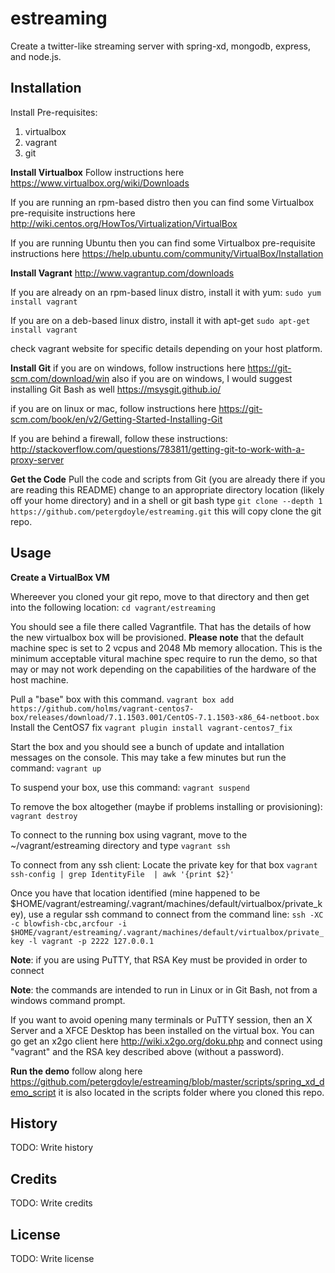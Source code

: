 # estreaming
Create a twitter-like streaming server with spring-xd, mongodb, express, and node.js.

## Installation
Install Pre-requisites:
1. virtualbox
2. vagrant
3. git

**Install Virtualbox**
Follow instructions here https://www.virtualbox.org/wiki/Downloads

If you are running an rpm-based distro then you can find some Virtualbox pre-requisite instructions here http://wiki.centos.org/HowTos/Virtualization/VirtualBox

If you are running Ubuntu then you can find some Virtualbox pre-requisite instructions here https://help.ubuntu.com/community/VirtualBox/Installation


**Install Vagrant**
http://www.vagrantup.com/downloads

  If you are already on an rpm-based linux distro, install it with yum: ```sudo yum install vagrant```

  If you are on a deb-based linux distro, install it with apt-get ```sudo apt-get install vagrant```

  check vagrant website for specific details depending on your host platform.

**Install Git**
if you are on windows, follow instructions here https://git-scm.com/download/win
also if you are on windows, I would suggest installing Git Bash as well
https://msysgit.github.io/

if you are on linux or mac, follow instructions here
https://git-scm.com/book/en/v2/Getting-Started-Installing-Git

If you are behind a firewall, follow these instructions:
http://stackoverflow.com/questions/783811/getting-git-to-work-with-a-proxy-server


**Get the Code**
Pull the code and scripts from Git (you are already there if you are reading this README)
change to an appropriate directory location (likely off your home directory) and in a shell or git bash type
```git clone --depth 1  https://github.com/petergdoyle/estreaming.git```
this will copy clone the git repo.


## Usage

**Create a VirtualBox VM**

Whereever you cloned your git repo, move to that directory and then get into the following location:
```cd vagrant/estreaming```

You should see a file there called Vagrantfile. That has the details of how the new virtualbox box will be provisioned. **Please note** that the default machine spec is set to 2 vcpus and 2048 Mb memory allocation. This is the minimum acceptable vitural machine spec require to run the demo, so that may or may not work depending on the capabilities of the hardware of the host machine.

Pull a "base" box with this command. ```vagrant box add https://github.com/holms/vagrant-centos7-box/releases/download/7.1.1503.001/CentOS-7.1.1503-x86_64-netboot.box```
Install the CentOS7 fix
```vagrant plugin install vagrant-centos7_fix```

Start the box and you should see a bunch of update and intallation messages on the console. This may take a few minutes but run the command:
```vagrant up```

To suspend your box, use this command:
```vagrant suspend```

To remove the box altogether (maybe if problems installing or provisioning):
```vagrant destroy```

To connect to the running box using vagrant, move to the ~/vagrant/estreaming directory and type ```vagrant ssh```

To connect from any ssh client:
Locate the private key for that box
```vagrant ssh-config | grep IdentityFile  | awk '{print $2}'```

Once you have that location identified (mine happened to be $HOME/vagrant/estreaming/.vagrant/machines/default/virtualbox/private_key), use a regular ssh command to connect from the command line:
```ssh -XC -c blowfish-cbc,arcfour -i $HOME/vagrant/estreaming/.vagrant/machines/default/virtualbox/private_key -l vagrant -p 2222 127.0.0.1```

**Note**: if you are using PuTTY, that RSA Key must be provided in order to connect

**Note**: the commands are intended to run in Linux or in Git Bash, not from a windows command prompt.

If you want to avoid opening many terminals or PuTTY session, then an X Server and a XFCE Desktop has been installed on the virtual box. You can go get an x2go client here http://wiki.x2go.org/doku.php and connect using "vagrant" and the RSA key described above (without a password).

**Run the demo**
follow along here https://github.com/petergdoyle/estreaming/blob/master/scripts/spring_xd_demo_script it is also located in the scripts folder where you cloned this repo.


## History

TODO: Write history

## Credits

TODO: Write credits

## License

TODO: Write license

